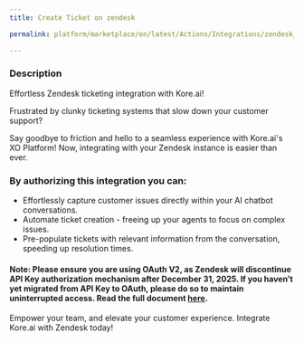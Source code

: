 ```yaml
---
title: Create Ticket on zendesk

permalink: platform/marketplace/en/latest/Actions/Integrations/zendesk_createATicket

---
```


### Description

Effortless Zendesk ticketing integration with Kore.ai!

Frustrated by clunky ticketing systems that slow down your customer support?

Say goodbye to friction and hello to a seamless experience with Kore.ai's XO Platform! Now, integrating with your Zendesk instance is easier than ever.

### By authorizing this integration you can:
- Effortlessly capture customer issues directly within your AI chatbot conversations.
- Automate ticket creation - freeing up your agents to focus on complex issues.
- Pre-populate tickets with relevant information from the conversation, speeding up resolution times.

#### Note: Please ensure you are using OAuth V2, as Zendesk will discontinue API Key authorization mechanism after December 31, 2025. If you haven’t yet migrated from API Key to OAuth, please do so to maintain uninterrupted access. Read the full document [here](https://support.zendesk.com/hc/en-us/articles/7386291855386-Announcing-the-deprecation-of-password-access-for-APIs).

Empower your team, and elevate your customer experience. Integrate Kore.ai with Zendesk today!
